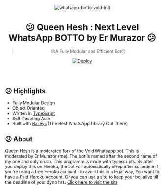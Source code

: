 <div align="center">
<img src="https://i.ibb.co/Smdz2Vd/V42M.gif" alt="whatsapp-botto-void-init" border="0"></a>

# 😕 **Queen Hesh : Next Level WhatsApp BOTTO by Er Murazor** 😕

> 😕A Fully Modular and Efficient Bot😕<br>

[![Deploy](https://www.herokucdn.com/deploy/button.png)](https://heroku.com/deploy?template=https://github.com/ErMurazor-Tech/WhatsappBot/blob/main)

</div><br/>
<br/>

## 😕 Highlights
- Fully Modular Design
- Object Oriented
- Written in [TypeScript](https://www.typescriptlang.org/)
- Self-Resoting Auth
- Built with [Baileys](https://github.com/adiwajshing/baileys) (The Best WhatsApp Library Out There) 


## 😕 About

Queen Hesh is a moderated fork of the Void Whatsapp bot. This is moderated by Er Murazor (me). The bot is named after the second name of my one and only crush.
This programm is made with typescripts. So after you deploy this on Heroku, the bot will automatically sleep after sometime if you're using a free Heroku account.
To avoid this in a legal way, You want to have a Paid Heroku Account. Or you can use a site to keep your bot alive till the deadline of your dyno hrs. [Click here to visit the site](http://kaffeine.herokuapp.com/)


